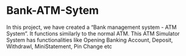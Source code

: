 # Bank-ATM-Sytem
 In this project, we have created a “Bank management system - ATM  System”. It functions similarly to the normal ATM. This ATM Simulator System has functionalities like Opening Banking Account, Deposit, Withdrawl, MiniStatement, Pin Change etc
